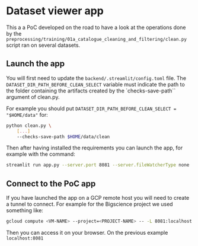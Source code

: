 # Dataset viewer app

This a a PoC developed on the road to have a look at the operations done by the `preprocessing/training/01a_catalogue_cleaning_and_filtering/clean.py` script ran on several datasets.

## Launch the app

You will first need to update the `backend/.streamlit/config.toml` file. The `DATASET_DIR_PATH_BEFORE_CLEAN_SELECT` variable must indicate the path to the folder containing the artifacts created by the `checks-save-path`` argument of clean.py. 

For example you should put `DATASET_DIR_PATH_BEFORE_CLEAN_SELECT = "$HOME/data"` for:
```bash
python clean.py \
    [...] 
    --checks-save-path $HOME/data/clean
```

Then after having installed the requirements you can launch the app, for example with the command:
```bash
streamlit run app.py --server.port 8081 --server.fileWatcherType none
```

## Connect to the PoC app

If you have launched the app on a GCP remote host you will need to create a tunnel to connect. For example for the Bigscience project we used something like:

```bash
gcloud compute <VM-NAME> --project=<PROJECT-NAME> -- -L 8081:localhost:8081
```

Then you can access it on your browser. On the previous example `localhost:8081`